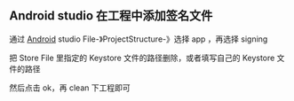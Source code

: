 ## Android studio 在工程中添加签名文件



通过 [Android](http://lib.csdn.net/base/android) studio File-》ProjectStructure-》选择 app ，再选择 signing

把 Store File 里指定的 Keystore 文件的路径删除，或者填写自己的 Keystore 文件的路径

然后点击 ok，再 clean 下工程即可